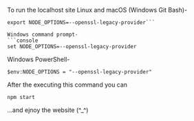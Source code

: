 To run the localhost site
Linux and macOS (Windows Git Bash)-
```console
export NODE_OPTIONS=--openssl-legacy-provider```

Windows command prompt-
```console
set NODE_OPTIONS=--openssl-legacy-provider
```
Windows PowerShell-
```console
$env:NODE_OPTIONS = "--openssl-legacy-provider"
```
After the executing this command you can
```console
npm start
```
...and ejnoy the website (^_^)
